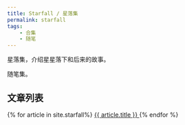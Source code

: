 ```yaml
---
title: Starfall / 星落集
permalink: starfall
tags: 
    - 合集
    - 随笔
---
```


星落集，介绍星星落下和后来的故事。

随笔集。

## 文章列表

{% for article in site.starfall%}
<a href="{{article.url}}">
    {{ article.title }}
</a>
{% endfor %}
